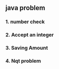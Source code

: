 ## java problem

### 1. number check
### 2. Accept an integer
### 3. Saving Amount 
### 4. Nqt problem 
